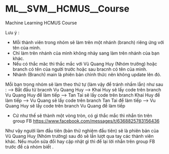 # ML__SVM__HCMUS__Course
Machine Learning HCMUS Course 

Lưu ý :
- Mỗi thành viên trong nhóm sẽ làm trên một nhánh (branch) riêng ứng với tên của mình.
- Chỉ làm trên nhánh của mình không nhảy sang làm trên nhánh của bạn khác.
- Nếu có thắc măc thì thắc mắc với Vũ Quang Huy (Nhóm trưởng) hoặc branch có tên của người trước hoặc sau bracnh có tên của mình.
- Nhánh (Branch) main là phiên bản chỉnh thức nên không update lên đó. 

Mỗi bạn trong nhóm sẽ làm theo thứ tự (làm vậy để tránh nhầm lẫn) như sau :
--> Bắt đầu từ bracnh Vu Quang Huy
--> Khai Huy sẽ lấy code trên branch Vu Quang Huy để làm tiếp
--> Tan Tai sẽ lấy code trên branch Khai Huy để làm tiếp
--> Vu Quang sẽ lấy code trên branch Tan Tai để làm tiếp 
--> Vu Quang Huy sẽ lấy code trên branch Vu Quang để làm tiếp

- Cứ như thế sẽ thành một vòng tròn, có gì thắc mắc thì nhắn tin trên group FB https://www.facebook.com/messages/t/6368825783156436

Như vậy người làm đầu tiên (bản thử nghiệm đầu tiên) sẽ là phiên bản của Vũ Quang Huy (Nhóm trưởng) sau đó sẽ lần lượt qua tay các thành viên khác. Nếu muốn sửa đổi hay cập nhật gì thì để lại lời nhắn trên group FB trước để cả nhóm biết .


